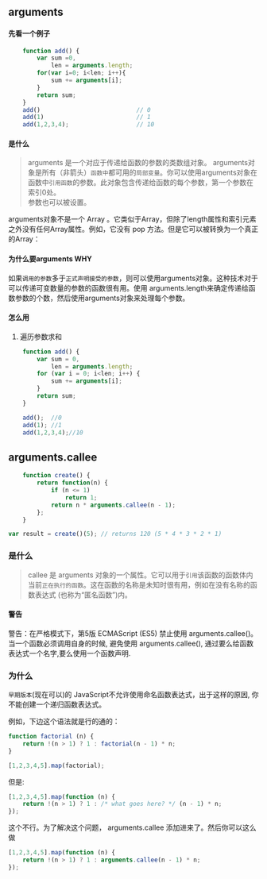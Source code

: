## arguments

#### 先看一个例子

```javascript
    function add() {
        var sum =0,
            len = arguments.length;
        for(var i=0; i<len; i++){
            sum += arguments[i];
        }
        return sum;
    }
    add()                           // 0
    add(1)                          // 1
    add(1,2,3,4);                   // 10
```

#### 是什么

>arguments 是一个对应于传递给函数的参数的类数组对象。
arguments对象是所有（非箭头）`函数中`都可用的`局部变量`。你可以使用arguments对象在函数中`引用函数`的参数。此对象包含传递给函数的每个参数，第一个参数在索引0处。  
参数也可以被设置。

arguments对象不是一个 Array 。它类似于Array，但除了length属性和索引元素之外没有任何Array属性。例如，它没有 pop 方法。但是它可以被转换为一个真正的Array：

#### 为什么要arguments WHY

如果`调用的参数`多于`正式声明接受的参数`，则可以使用arguments对象。这种技术对于可以传递可变数量的参数的函数很有用。使用 arguments.length来确定传递给函数参数的个数，然后使用arguments对象来处理每个参数。

#### 怎么用

1. 遍历参数求和

```javascript
    function add() {
        var sum = 0,
            len = arguments.length;
        for (var i = 0; i<len; i++) {
            sum += arguments[i];
        }
        return sum;
    }

    add();  //0
    add(1); //1
    add(1,2,3,4);//10
```

## arguments.callee

``` javascript
    function create() {
        return function(n) {
            if (n <= 1)
                return 1;
            return n * arguments.callee(n - 1);
        };
    }

var result = create()(5); // returns 120 (5 * 4 * 3 * 2 * 1)

```

### 是什么

> callee 是 arguments 对象的一个属性。它可以用于`引用`该函数的函数体内当前`正在执行的函数`。这在函数的名称是未知时很有用，例如在没有名称的函数表达式 (也称为“匿名函数”)内。

#### 警告

警告：在严格模式下，第5版 ECMAScript (ES5) 禁止使用 arguments.callee()。当一个函数必须调用自身的时候, 避免使用 arguments.callee(), 通过要么给函数表达式一个名字,要么使用一个函数声明.

### 为什么

`早期版本`(现在可以)的 JavaScript不允许使用命名函数表达式，出于这样的原因, 你不能创建一个递归函数表达式。

例如，下边这个语法就是行的通的：

```javascript
function factorial (n) {
    return !(n > 1) ? 1 : factorial(n - 1) * n;
}

[1,2,3,4,5].map(factorial);
```

但是:

```javascript
[1,2,3,4,5].map(function (n) {
    return !(n > 1) ? 1 : /* what goes here? */ (n - 1) * n;
});
```

这个不行。为了解决这个问题， arguments.callee 添加进来了。然后你可以这么做

```javascript
[1,2,3,4,5].map(function (n) {
    return !(n > 1) ? 1 : arguments.callee(n - 1) * n;
});
```
